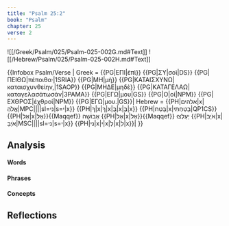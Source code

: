 ```yaml
---
title: "Psalm 25:2"
book: "Psalm"
chapter: 25
verse: 2
---
```

![[/Greek/Psalm/025/Psalm-025-002G.md#Text]]
![[/Hebrew/Psalm/025/Psalm-025-002H.md#Text]]

{{Infobox Psalm/Verse |
  Greek = {{PG|ΕΠΙ|ἐπὶ}} {{PG|ΣΥ|σοὶ|DS}} {{PG|ΠΕΙΘΩ|πέποιθα·|1SRIA}} {{PG|ΜΗ|μὴ}} {{PG|ΚΑΤΑΙΣΧΥΝΩ|καταισχυνθείην,|1SAOP}} {{PG|ΜΗΔΕ|μηδὲ}} {{PG|ΚΑΤΑΓΕΛΑΩ|καταγελασάτωσάν|3PAMA}} {{PG|ΕΓΩ|μου|GS}} {{PG|Ο|οἱ|NPM}} {{PG|ΕΧΘΡΟΣ|ἐχθροί|NPM}} {{PG|ΕΓΩ|μου.|GS}}|
  Hebrew = {{PH|אלהים|x|אֱלֹהַ|MPC||||sl=ני|s=י|x}} {{PH|ךָ|x|ךָ|x|בְּ|x|בְּ|x}} {{PH|בָּטַח|x|בָטַחְתִּי|QP1CS}} {{PH|אַל|x|אַל}}{{Maqqef}}
אֵבוֹשָׁה
{{PH|אַל|x|אַל}}{{Maqqef}}
יַעַלְצוּ
{{PH|אֹיֵב|x|אֹיְבַ|MSC||||sl=ני|s=י|x}} {{PH|ני|x|י|x|לְ|x|לִ|x}}׃|
}}

## Analysis

#### Words

#### Phrases

#### Concepts

## Reflections
